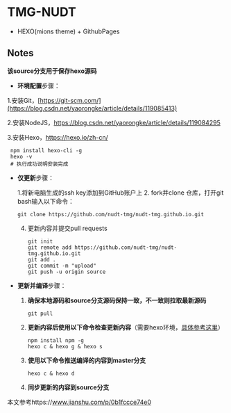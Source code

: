
# TMG-NUDT
 - HEXO(mions theme) + GithubPages



## Notes

**该source分支用于保存hexo源码**

- **环境配置**步骤：

1.安装Git，[https://git-scm.com/](https://blog.csdn.net/yaorongke/article/details/119085413)

2.安装NodeJS，https://blog.csdn.net/yaorongke/article/details/119084295

3.安装Hexo，https://hexo.io/zh-cn/

     npm install hexo-cli -g
     hexo -v
     # 执行成功说明安装完成


- **仅更新**步骤：
  
   1.将新电脑生成的ssh key添加到GitHub账户上
   2. fork并clone 仓库，打开git bash输入以下命令：

      git clone https://github.com/nudt-tmg/nudt-tmg.github.io.git
  
   4. 更新内容并提交pull requests

      ```
      git init
      git remote add https://github.com/nudt-tmg/nudt-tmg.github.io.git
      git add .
      git commit -m "upload"
      git push -u origin source
      ```
      
  
- **更新并编译**步骤：
  
  1. **确保本地源码和source分支源码保持一致，不一致则拉取最新源码**

     ```
     git pull
     ```
  
  3. **更新内容后使用以下命令检查更新内容**（需要hexo环境，[具体参考这里](https://zhuanlan.zhihu.com/p/299161193)）
  
     ```shell
     npm install npm -g 
     hexo c & hexo g & hexo s
     ```
  
  4. **使用以下命令推送编译的内容到master分支**
  
     ```
     hexo c & hexo d
     ```
  
  5. **同步更新的内容到source分支**



本文参考https://www.jianshu.com/p/0b1fccce74e0
